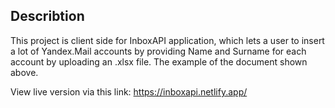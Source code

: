 ## Describtion

This project is client side for InboxAPI application, which lets a user to insert a lot of Yandex.Mail accounts by providing Name and Surname for each account by uploading an .xlsx file. The example of the document shown above.

View live version  via this link: https://inboxapi.netlify.app/
